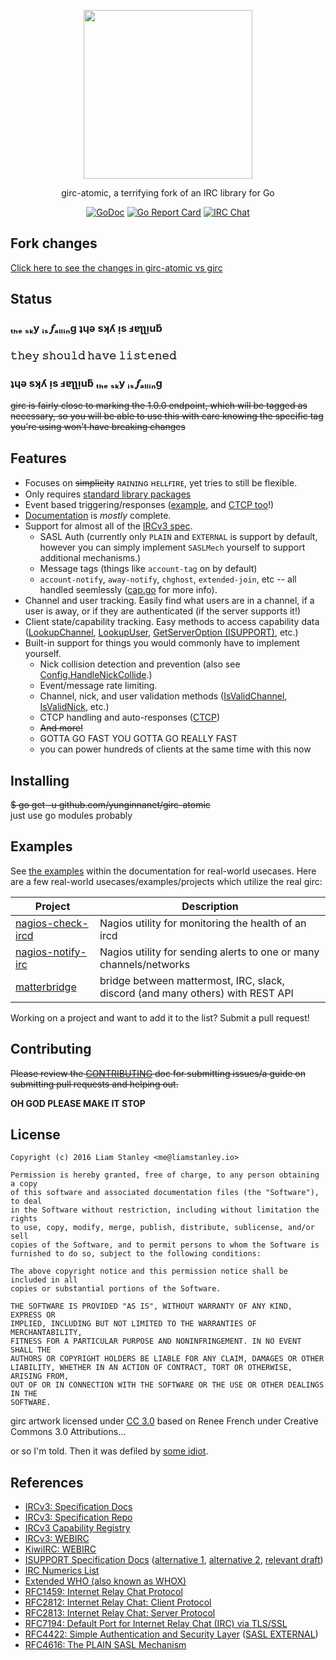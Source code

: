 <p align="center"><a href="https://tcp.ac/i/G5OTn" target="_blank"><img width="270" src="https://tcp.ac/i/G5OTn"></a></p>
<p align="center">girc-atomic, a terrifying fork of an IRC library for Go</p>
<p align="center">
  <a href="https://godoc.org/github.com/yunginnanet/girc-atomic"><img src="https://godoc.org/github.com/yunginnanet/girc-atomic?status.png" alt="GoDoc"></a>
  <a href="https://goreportcard.com/report/github.com/yunginnanet/girc-atomic"><img src="https://goreportcard.com/badge/github.com/yunginnanet/girc-atomic" alt="Go Report Card"></a>
  <a href="ircs://ircd.chat:6697/#tcpdirect"><img src="https://img.shields.io/badge/ircd.chat-%23tcpdirect-blue.svg" alt="IRC Chat"></a>
</p>

## Fork changes

[Click here to see the changes in girc-atomic vs girc](https://github.com/lrstanley/girc/compare/master...yunginnanet:master)

## Status
  
### ₜₕₑ ₛₖy ᵢₛ 𝆑ₐₗₗᵢₙg ʇɥǝ sʞʎ ᴉs ⅎɐʅʅᴉuƃ 
### 𝚝𝚑𝚎𝚢 𝚜𝚑𝚘𝚞𝚕𝚍 𝚑𝚊𝚟𝚎 𝚕𝚒𝚜𝚝𝚎𝚗𝚎𝚍
### ʇɥǝ sʞʎ ᴉs ⅎɐʅʅᴉuƃ ₜₕₑ ₛₖy ᵢₛ 𝆑ₐₗₗᵢₙg  

  
~~girc is fairly close to marking the 1.0.0 endpoint, which will be tagged as
necessary, so you will be able to use this with care knowing the specific tag
you're using won't have breaking changes~~

## Features

- Focuses on ~~simplicity~~ ʀᴀɪɴɪɴɢ ʜᴇʟʟғɪʀᴇ, yet tries to still be flexible.
- Only requires [standard library packages](https://godoc.org/github.com/yunginnanet/girc-atomic?imports)
- Event based triggering/responses ([example](https://godoc.org/github.com/yunginnanet/girc-atomic#ex-package--Commands), and [CTCP too](https://godoc.org/github.com/yunginnanet/girc-atomic#Commands.SendCTCP)!)
- [Documentation](https://godoc.org/github.com/yunginnanet/girc-atomic) is _mostly_ complete.
- Support for almost all of the [IRCv3 spec](http://ircv3.net/software/libraries.html).
  - SASL Auth (currently only `PLAIN` and `EXTERNAL` is support by default,
  however you can simply implement `SASLMech` yourself to support additional
  mechanisms.)
  - Message tags (things like `account-tag` on by default)
  - `account-notify`, `away-notify`, `chghost`, `extended-join`, etc -- all handled seemlessly ([cap.go](https://github.com/yunginnanet/girc-atomic/blob/master/cap.go) for more info).
- Channel and user tracking. Easily find what users are in a channel, if a
  user is away, or if they are authenticated (if the server supports it!)
- Client state/capability tracking. Easy methods to access capability data ([LookupChannel](https://godoc.org/github.com/yunginnanet/girc-atomic#Client.LookupChannel), [LookupUser](https://godoc.org/github.com/yunginnanet/girc-atomic#Client.LookupUser), [GetServerOption (ISUPPORT)](https://godoc.org/github.com/yunginnanet/girc-atomic#Client.GetServerOption), etc.)
- Built-in support for things you would commonly have to implement yourself.
  - Nick collision detection and prevention (also see [Config.HandleNickCollide](https://godoc.org/github.com/yunginnanet/girc-atomic#Config).)
  - Event/message rate limiting.
  - Channel, nick, and user validation methods ([IsValidChannel](https://godoc.org/github.com/yunginnanet/girc-atomic#IsValidChannel), [IsValidNick](https://godoc.org/github.com/yunginnanet/girc-atomic#IsValidNick), etc.)
  - CTCP handling and auto-responses ([CTCP](https://godoc.org/github.com/yunginnanet/girc-atomic#CTCP))
  - ~~And more!~~  
  - GOTTA GO FAST YOU GOTTA GO REALLY FAST
  - you can power hundreds of clients at the same time with this now

## Installing

  ~~$ go get -u github.com/yunginnanet/girc-atomic~~  
  just use go modules probably

## Examples

See [the examples](https://godoc.org/github.com/yunginnanet/girc-atomic#example-package--Bare)
within the documentation for real-world usecases. Here are a few real-world
usecases/examples/projects which utilize the real girc:

| Project | Description |
| --- | --- |
| [nagios-check-ircd](https://github.com/lrstanley/nagios-check-ircd) | Nagios utility for monitoring the health of an ircd |
| [nagios-notify-irc](https://github.com/lrstanley/nagios-notify-irc) | Nagios utility for sending alerts to one or many channels/networks |
| [matterbridge](https://github.com/42wim/matterbridge) | bridge between mattermost, IRC, slack, discord (and many others) with REST API |

Working on a project and want to add it to the list? Submit a pull request!

## Contributing

~~Please review the [CONTRIBUTING](CONTRIBUTING.md) doc for submitting issues/a guide
on submitting pull requests and helping out.~~  
  
**OH GOD PLEASE MAKE IT STOP**


## License

    Copyright (c) 2016 Liam Stanley <me@liamstanley.io>

    Permission is hereby granted, free of charge, to any person obtaining a copy
    of this software and associated documentation files (the "Software"), to deal
    in the Software without restriction, including without limitation the rights
    to use, copy, modify, merge, publish, distribute, sublicense, and/or sell
    copies of the Software, and to permit persons to whom the Software is
    furnished to do so, subject to the following conditions:

    The above copyright notice and this permission notice shall be included in all
    copies or substantial portions of the Software.

    THE SOFTWARE IS PROVIDED "AS IS", WITHOUT WARRANTY OF ANY KIND, EXPRESS OR
    IMPLIED, INCLUDING BUT NOT LIMITED TO THE WARRANTIES OF MERCHANTABILITY,
    FITNESS FOR A PARTICULAR PURPOSE AND NONINFRINGEMENT. IN NO EVENT SHALL THE
    AUTHORS OR COPYRIGHT HOLDERS BE LIABLE FOR ANY CLAIM, DAMAGES OR OTHER
    LIABILITY, WHETHER IN AN ACTION OF CONTRACT, TORT OR OTHERWISE, ARISING FROM,
    OUT OF OR IN CONNECTION WITH THE SOFTWARE OR THE USE OR OTHER DEALINGS IN THE
    SOFTWARE.

girc artwork licensed under [CC 3.0](http://creativecommons.org/licenses/by/3.0/) based on Renee French under Creative Commons 3.0 Attributions...  
  
   or so I'm told. Then it was defiled by [some idiot](https://github.com/yunginnanet).

## References

   * [IRCv3: Specification Docs](http://ircv3.net/irc/)
   * [IRCv3: Specification Repo](https://github.com/ircv3/ircv3-specifications)
   * [IRCv3 Capability Registry](http://ircv3.net/registry.html)
   * [IRCv3: WEBIRC](https://ircv3.net/specs/extensions/webirc.html)
   * [KiwiIRC: WEBIRC](https://kiwiirc.com/docs/webirc)
   * [ISUPPORT Specification Docs](http://www.irc.org/tech_docs/005.html) ([alternative 1](http://defs.ircdocs.horse/defs/isupport.html), [alternative 2](https://github.com/grawity/irc-docs/blob/master/client/RPL_ISUPPORT/draft-hardy-irc-isupport-00.txt), [relevant draft](http://www.irc.org/tech_docs/draft-brocklesby-irc-isupport-03.txt))
   * [IRC Numerics List](http://defs.ircdocs.horse/defs/numerics.html)
   * [Extended WHO (also known as WHOX)](https://github.com/quakenet/snircd/blob/master/doc/readme.who)
   * [RFC1459: Internet Relay Chat Protocol](https://tools.ietf.org/html/rfc1459)
   * [RFC2812: Internet Relay Chat: Client Protocol](https://tools.ietf.org/html/rfc2812)
   * [RFC2813: Internet Relay Chat: Server Protocol](https://tools.ietf.org/html/rfc2813)
   * [RFC7194: Default Port for Internet Relay Chat (IRC) via TLS/SSL](https://tools.ietf.org/html/rfc7194)
   * [RFC4422: Simple Authentication and Security Layer](https://tools.ietf.org/html/rfc4422) ([SASL EXTERNAL](https://tools.ietf.org/html/rfc4422#appendix-A))
   * [RFC4616: The PLAIN SASL Mechanism](https://tools.ietf.org/html/rfc4616)
